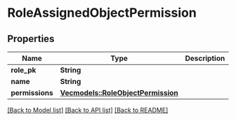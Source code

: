 # RoleAssignedObjectPermission

## Properties

Name | Type | Description | Notes
------------ | ------------- | ------------- | -------------
**role_pk** | **String** |  | [readonly]
**name** | **String** |  | [readonly]
**permissions** | [**Vec<models::RoleObjectPermission>**](RoleObjectPermission.md) |  | 

[[Back to Model list]](../README.md#documentation-for-models) [[Back to API list]](../README.md#documentation-for-api-endpoints) [[Back to README]](../README.md)


